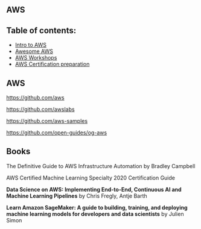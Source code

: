 
## AWS

## Table of contents:

- [Intro to AWS](#aws)
- [Awesome AWS](https://github.com/donnemartin/awesome-aws)
- [AWS Workshops](AwsWorkShops)
- [AWS Certification preparation](AwsCert)

## AWS
https://github.com/aws

https://github.com/awslabs

https://github.com/aws-samples


https://github.com/open-guides/og-aws


## Books

The Definitive Guide to AWS Infrastructure Automation by Bradley Campbell 

AWS Certified Machine Learning Specialty 2020 Certification Guide 

**Data Science on AWS: Implementing End-to-End, Continuous AI and Machine Learning Pipelines** by Chris Fregly, Antje Barth

**Learn Amazon SageMaker: A guide to building, training, and deploying machine learning models for developers and data scientists** by Julien Simon


